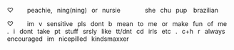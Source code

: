 ⠀♡⠀⠀⠀peachie,⠀ning(ning)⠀or⠀nursie
⠀⠀⠀⠀⠀she⠀chu⠀pup ⠀brazilian

⠀♡⠀⠀⠀im⠀v⠀sensitive⠀pls⠀dont⠀b⠀mean⠀to⠀me⠀or⠀make⠀fun⠀of⠀me⠀.⠀i⠀dont⠀take⠀pt⠀stuff⠀srsly⠀like⠀tt/dnt⠀cd⠀irls⠀etc⠀.⠀c+h⠀r⠀always⠀encouraged⠀im⠀nicepilled⠀kindsmaxxer
